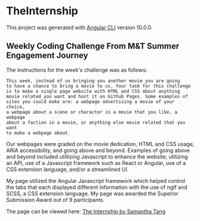 # TheInternship

This project was generated with [Angular CLI](https://github.com/angular/angular-cli) version 10.0.0.

## Weekly Coding Challenge From M&T Summer Engagement Journey

The instructions for the week's challenge was as follows:

```
This week, instead of us bringing you another movie you are going 
to have a chance to bring a movie to us. Your task for this challenge
is to make a single page website with HTML and CSS about anything 
movie related you want and host it on Github Pages. Some examples of 
sites you could make are: a webpage advertising a movie of your choice,
a webpage about a scene or character in a movie that you like, a webpage
about a faction in a movie, or anything else movie related that you want
to make a webpage about.
```

Our webpages were graded on the movie dedication, HTML and CSS usage, ARIA accessibility, and going above and beyond. Examples of going above and beyond included utillizing Javascript to enhance the website, utilizing an API, use of a Javascript framework such as React or Angular, use of a CSS extension language, and/or a streamlined UI.

My page utilized the Angular Javascript framework which helped control the tabs that each displayed different information with the use of ngIf and SCSS, a CSS extension language. My page was awarded the Superior Submission Award out of 9 participants.

The page can be viewed here: [The Internship by Samantha Tang](https://stang10.github.io/theinternship/)
